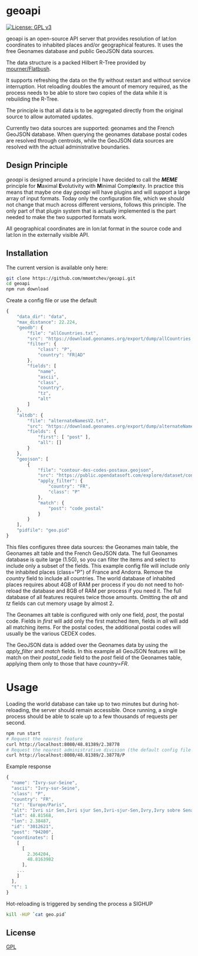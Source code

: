 # geoapi

[![License: GPL v3](https://img.shields.io/badge/License-GPL%20v3-blue.svg)](https://www.gnu.org/licenses/gpl-3.0)

geoapi is an open-source API server that provides resolution of lat:lon coordinates to inhabited places and/or geographical features. It uses the free Geonames database and public GeoJSON data sources.

The data structure is a packed Hilbert R-Tree provided by [mourner/Flatbush](https://github.com/mourner/flatbush).

It supports refreshing the data on the fly without restart and without service interruption. Hot reloading doubles the amount of memory required, as the process needs to be able to store two copies of the data while it is rebuilding the R-Tree.

The principle is that all data is to be aggregated directly from the original source to allow automated updates.

Currently two data sources are supported: geonames and the French GeoJSON database. When querying the geonames database postal codes are resolved through centroids, while the GeoJSON data sources are resolved with the actual administrative boundaries.

## Design Principle

*geoapi* is designed around a principle I have decided to call the ***MEME*** principle for **M**aximal **E**volutivity with **M**inimal Compl**e**xity.
In practice this means that maybe one day *geoapi* will have plugins and will support a large array of input formats. Today only the configuration file, which we should not change that much across different versions, follows this principle. The only part of that plugin system that is actually implemented is the part needed to make the two supported formats work.

All geographical coordinates are in lon:lat format in the source code and lat:lon in the externally visible API.

## Installation

The current version is available only here:
```bash
git clone https://github.com/mmomtchev/geoapi.git
cd geoapi
npm run download
```

Create a config file or use the default
```js
{
    "data_dir": "data",
    "max_distance": 22.224,
    "geodb": {
        "file": "allCountries.txt",
        "src": "https://download.geonames.org/export/dump/allCountries.zip",
        "filter": {
            "class": "P",
            "country": "FR|AD"
        },
        "fields": [
            "name",
            "ascii",
            "class",
            "country",
            "tz",
            "alt"
        ]
    },
    "altdb": {
        "file": "alternateNamesV2.txt",
        "src": "https://download.geonames.org/export/dump/alternateNamesV2.zip",
        "fields": {
            "first": [ "post" ],
            "all": []
        }
    },
    "geojson": [
        {
            "file": "contour-des-codes-postaux.geojson",
            "src": "https://public.opendatasoft.com/explore/dataset/contour-des-codes-postaux/download/?format=geojson&timezone=Europe/Berlin&lang=en",
            "apply_filter": {
                "country": "FR",
                "class": "P"
            },
            "match": {
                "post": "code_postal"
            }
        }
    ],
    "pidfile": "geo.pid"
}
```
This files configures three data sources: the Geonames main table, the Geonames alt table and the French GeoJSON data. The full Geonames database is quite large (1.5G), so you can filter the items and select to include only a subset of the fields. This example config file will include only the inhabited places (class="P") of France and Andorra. Remove the *country* field to include all countries. The world database of inhabited places requires about 4GB of RAM per process if you do not need to hot-reload the database and 8GB of RAM per process if you need it. The full database of all features requires twice those amounts. Omitting the *alt* and *tz* fields can cut memory usage by almost 2.

The Geonames alt table is configured with only one field, *post*, the postal code. Fields in *first* will add only the first matched item, fields in *all* will add all matching items. For the postal codes, the additional postal codes will usually be the various CEDEX codes.

The GeoJSON data is added over the Geonames data by using the *apply_filter* and *match* fields. In this example all GeoJSON features will be match on their *postal_code* field to the *post* field of the Geonames table, applying them only to those that have *country=FR*.

# Usage

Loading the world database can take up to two minutes but during hot-reloading, the server should remain accessible.
Once running, a single process should be able to scale up to a few thousands of requests per second.

```bash
npm run start
# Request the nearest feature
curl http://localhost:8080/48.81389/2.38778
# Request the nearest administrative division (the default config file includes only P records so this is not needed)
curl http://localhost:8080/48.81389/2.38778/P
```

Example response
```js
{
  "name": "Ivry-sur-Seine",
  "ascii": "Ivry-sur-Seine",
  "class": "P",
  "country": "FR",
  "tz": "Europe/Paris",
  "alt": "Ivri sir Sen,Ivri sjur Sen,Ivri-sjur-Sen,Ivry,Ivry sobre Sena,Ivry-sur-Seine,ayfry swr syn,aywry swr sn,aywry-swr-sn,ibeuliswileusen,ivuri=shuru=senu,sai na he pan yi fu li,ʼybry-syr-sn,Іврі-сюр-Сен,Иври сир Сен,Иври сюр Сен,Иври-сюр-Сен,איברי-סיר-סן,إيفري سور سين,ایوری سور سن,ایوری-سور-سن,イヴリー＝シュル＝セーヌ,塞纳河畔伊夫里,이브리쉬르센",
  "lat": 48.81568,
  "lon": 2.38487,
  "id": "3012621",
  "post": "94200",
  "coordinates": [
    [
      [
        2.364204,
        48.8163982
      ],
    ...
    ]
  ],
  "t": 1
}
```

Hot-reloading is triggered by sending the process a SIGHUP
```bash
kill -HUP `cat geo.pid`
```

## License
[GPL](https://choosealicense.com/licenses/gpl-3.0/)
